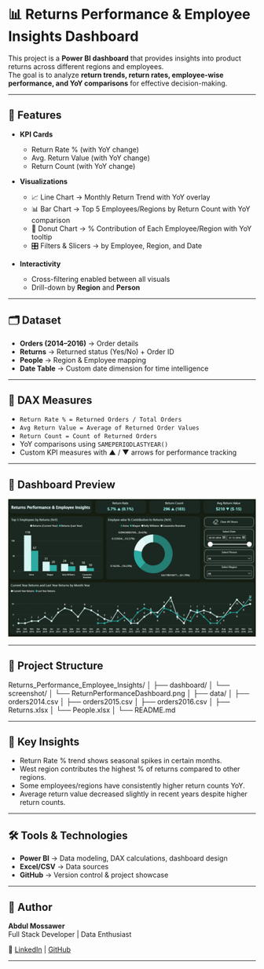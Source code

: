 # 📊 Returns Performance & Employee Insights Dashboard

This project is a **Power BI dashboard** that provides insights into product returns across different regions and employees.  
The goal is to analyze **return trends, return rates, employee-wise performance, and YoY comparisons** for effective decision-making.  

---

## 🚀 Features

- **KPI Cards**  
  - Return Rate % (with YoY change)  
  - Avg. Return Value (with YoY change)  
  - Return Count (with YoY change)  

- **Visualizations**  
  - 📈 Line Chart → Monthly Return Trend with YoY overlay  
  - 📊 Bar Chart → Top 5 Employees/Regions by Return Count with YoY comparison  
  - 🍩 Donut Chart → % Contribution of Each Employee/Region with YoY tooltip  
  - 🎛 Filters & Slicers → by Employee, Region, and Date  

- **Interactivity**  
  - Cross-filtering enabled between all visuals  
  - Drill-down by **Region** and **Person**  

---

## 🗂 Dataset

- **Orders (2014–2016)** → Order details  
- **Returns** → Returned status (Yes/No) + Order ID  
- **People** → Region & Employee mapping  
- **Date Table** → Custom date dimension for time intelligence  

---

## 🧮 DAX Measures

- `Return Rate % = Returned Orders / Total Orders`  
- `Avg Return Value = Average of Returned Order Values`  
- `Return Count = Count of Returned Orders`  
- YoY comparisons using `SAMEPERIODLASTYEAR()`  
- Custom KPI measures with ▲ / ▼ arrows for performance tracking  

---

## 📸 Dashboard Preview

![Return Performance Dashboard](https://github.com/abdulmossawer/Returns_Performance_Employee_Insights/blob/main/dashboard/screenshot/ReturnPerformanceDashboard.png)

---

## 📂 Project Structure

Returns_Performance_Employee_Insights/
│
├── dashboard/
│ └── screenshot/
│ └── ReturnPerformanceDashboard.png
│
├── data/
│ ├── orders2014.csv
│ ├── orders2015.csv
│ ├── orders2016.csv
│ ├── Returns.xlsx
│ └── People.xlsx
│
└── README.md


---

## 🎯 Key Insights

- Return Rate % trend shows seasonal spikes in certain months.  
- West region contributes the highest % of returns compared to other regions.  
- Some employees/regions have consistently higher return counts YoY.  
- Average return value decreased slightly in recent years despite higher return counts.  

---

## 🛠 Tools & Technologies

- **Power BI** → Data modeling, DAX calculations, dashboard design  
- **Excel/CSV** → Data sources  
- **GitHub** → Version control & project showcase  

---

## 🙌 Author

**Abdul Mossawer**  
Full Stack Developer | Data Enthusiast  

📌 [LinkedIn](https://www.linkedin.com/in/analystmossawer/) | [GitHub](https://github.com/abdulmossawer)

---
